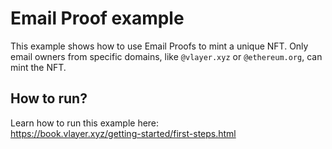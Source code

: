 # Email Proof example
This example shows how to use Email Proofs to mint a unique NFT. Only email owners from specific domains, like `@vlayer.xyz` or `@ethereum.org`, can mint the NFT.

## How to run?
Learn how to run this example here:  
https://book.vlayer.xyz/getting-started/first-steps.html

